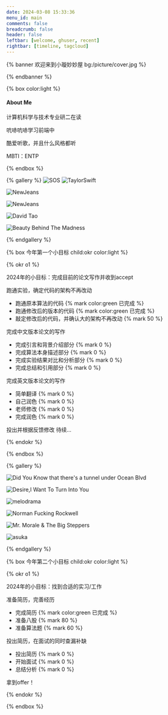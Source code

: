 ```yaml
---
date: 2024-03-08 15:33:36
menu_id: main
comments: false
breadcrumb: false
header: false
leftbar: [welcome, ghuser, recent]
rightbar: [timeline, tagcloud]
---
```



{% banner 欢迎来到小璇妙妙屋 bg:/picture/cover.jpg  %}

{% endbanner %}

{% box color:light %}

#### About Me

计算机科学与技术专业研二在读

吭哧吭哧学习前端中

酷爱听歌，并且什么风格都听

MBTI：ENTP

{% endbox %}

{% gallery %}
![SOS](/picture/SOS.jpg)
![TaylorSwift](/picture/ts.jpg)

![NewJeans](/picture/car.jpg)

![NewJeans](/picture/swim.jpg)

![David Tao](/picture/dt.jpg)

![Beauty Behind The Madness](/picture/twkd.jpg)

{% endgallery %}

{% box 今年第一个小目标 child:okr color:light %}

{% okr o1 %}

2024年的小目标：完成目前的论文写作并收到accept

<!-- okr kr1 percent:0.7 status:unfinished -->
跑通实验，确定代码的架构不再改动

- 跑通原本算法的代码  {% mark color:green 已完成 %}
- 跑通修改后的版本的代码  {% mark color:green 已完成 %}
- 敲定修改后的代码，并确认大的架构不再改动  {% mark 50 %}

<!-- okr kr2 percent:0 status:unfinished -->
完成中文版本论文的写作

- 完成引言和背景介绍部分  {% mark 0 %}
- 完成算法本身描述部分 {% mark 0 %}
- 完成实验结果对比和分析部分  {% mark 0 %}
- 完成总结和引用部分  {% mark 0 %}

<!-- okr kr3 percent:0 status:unfinished -->
完成英文版本论文的写作

- 简单翻译  {% mark 0 %}
- 自己润色 {% mark 0 %}
- 老师修改  {% mark 0 %}
- 完成润色  {% mark 0 %}

<!-- okr kr-4 status:unfinished -->
投出并根据反馈修改
待续...

{% endokr %}

{% endbox %}

{% gallery %}

![Did You Know that there's a tunnel under Ocean Blvd](/picture/ldr.jpg)

![Desire,I Want To Turn Into You](/picture/em.jpg)

![melodrama](/picture/melodrama.jpg)

![Norman Fucking Rockwell](/picture/nfr.jpg)

![Mr. Morale & The Big Steppers](/picture/kendrick.jpg)

![asuka](/picture/mrx.jpg)

{% endgallery %}

{% box 今年第二个小目标 child:okr color:light %}

{% okr o1 %}

2024年的小目标：找到合适的实习/工作

<!-- okr kr1 percent:0.5 status:unfinished -->
准备简历，完善经历

- 完成简历  {% mark color:green 已完成 %}
- 准备八股  {% mark 80 %}
- 准备算法题  {% mark 60 %}

<!-- okr kr2 percent:0 status:unfinished -->
投出简历，在面试的同时查漏补缺

- 投出简历  {% mark 0 %}
- 开始面试 {% mark 0 %}
- 总结分析  {% mark 0 %}

<!-- okr kr3 percent:0 status:unfinished -->
拿到offer！

{% endokr %}

{% endbox %}